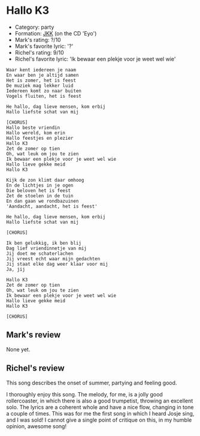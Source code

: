 # Hallo K3

 * Category: party
 * Formation: [JKK](Jkk.md) (on the CD 'Eyo')
 * Mark's rating: ?/10
 * Mark's  favorite lyric: '?'
 * Richel's rating: 9/10
 * Richel's favorite lyric: 'Ik bewaar een plekje voor je weet wel wie'
 
```
Waar kent iedereen je naam
En waar ben je altijd samen
Het is zomer, het is feest
De muziek mag lekker luid
Iedereen komt zo naar buiten
Vogels fluiten, het is feest

He hallo, dag lieve mensen, kom erbij
Hallo liefste schat van mij

[CHORUS]
Hallo beste vriendin
Hallo wereld, kom erin
Hallo feestjes en plezier
Hallo K3
Zet de zomer op tien
Oh, wat leuk om jou te zien
Ik bewaar een plekje voor je weet wel wie
Hallo lieve gekke meid
Hallo K3

Kijk de zon klimt daar omhoog
En de lichtjes in je ogen
Die beloven het is feest
Zet de stoelen in de tuin
En dan gaan we rondbazuinen
'Aandacht, aandacht, het is feest'

He hallo, dag lieve mensen, kom erbij
Hallo liefste schat van mij

[CHORUS]

Ik ben gelukkig, ik ben blij
Dag lief vriendinnetje van mij
Jij doet me schaterlachen
Jij vreest echt waar mijn gedachten
Jij staat elke dag weer klaar voor mij
Ja, jij

Hallo K3
Zet de zomer op tien
Oh, wat leuk om jou te zien
Ik bewaar een plekje voor je weet wel wie
Hallo lieve gekke meid
Hallo K3

[CHORUS]
```

## Mark's review

None yet.

## Richel's review

This song describes the onset of summer, partying and feeling good.

I thoroughly enjoy this song. The melody, for me, is a jolly good rollercoaster,
in which there is also a good trumpetist, throwing an excellent solo. The lyrics
are a coherent whole and have a nice flow, changing in tone a couple of times. This was for
me the first song in which I heard Josje sing, and I was sold! I cannot give a single point of critique on
this, in my humble opinion, awesome song! 
